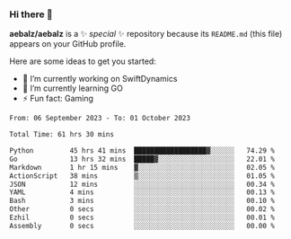 ### Hi there 👋

**aebalz/aebalz** is a ✨ _special_ ✨ repository because its `README.md` (this file) appears on your GitHub profile.

Here are some ideas to get you started:

- 🔭 I’m currently working on SwiftDynamics
- 🌱 I’m currently learning GO
-  ⚡ Fun fact: Gaming
  
  <!--
- 👯 I’m looking to collaborate on ...
- 🤔 I’m looking for help with ...
- 💬 Ask me about ...
- 📫 How to reach me: ...
- 😄 Pronouns: ...
-->

<!--START_SECTION:waka-->

```txt
From: 06 September 2023 - To: 01 October 2023

Total Time: 61 hrs 30 mins

Python         45 hrs 41 mins  ██████████████████▓░░░░░░   74.29 %
Go             13 hrs 32 mins  █████▓░░░░░░░░░░░░░░░░░░░   22.01 %
Markdown       1 hr 15 mins    ▓░░░░░░░░░░░░░░░░░░░░░░░░   02.05 %
ActionScript   38 mins         ▒░░░░░░░░░░░░░░░░░░░░░░░░   01.05 %
JSON           12 mins         ░░░░░░░░░░░░░░░░░░░░░░░░░   00.34 %
YAML           4 mins          ░░░░░░░░░░░░░░░░░░░░░░░░░   00.13 %
Bash           3 mins          ░░░░░░░░░░░░░░░░░░░░░░░░░   00.10 %
Other          0 secs          ░░░░░░░░░░░░░░░░░░░░░░░░░   00.02 %
Ezhil          0 secs          ░░░░░░░░░░░░░░░░░░░░░░░░░   00.01 %
Assembly       0 secs          ░░░░░░░░░░░░░░░░░░░░░░░░░   00.00 %
```

<!--END_SECTION:waka-->
